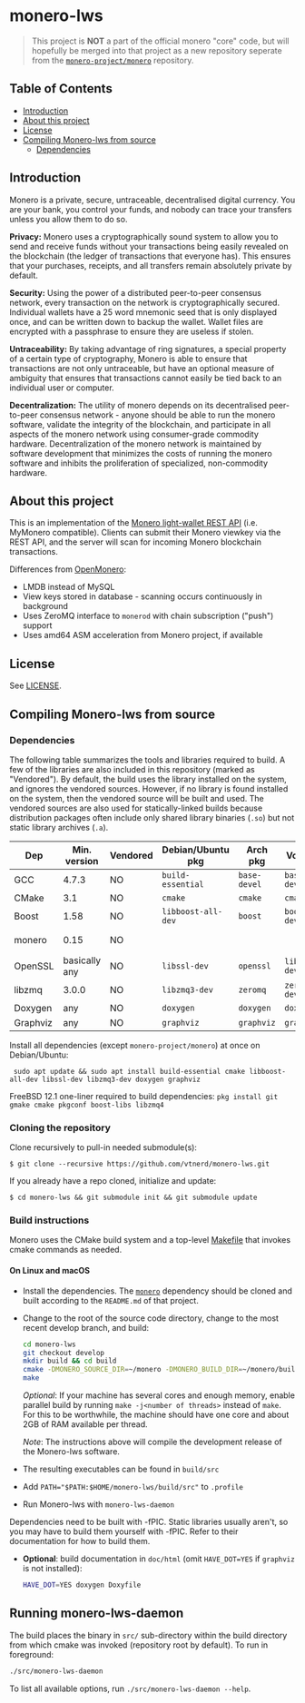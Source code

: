 # monero-lws

> This project is **NOT** a part of the official monero "core" code, but will
> hopefully be merged into that project as a new repository seperate from the
> [`monero-project/monero`](https://github.com/monero-project/monero)
> repository.

## Table of Contents

  - [Introduction](#introduction)
  - [About this project](#about-this-project)
  - [License](#license)
  - [Compiling Monero-lws from source](#compiling-monero-lws-from-source)
    - [Dependencies](#dependencies)


## Introduction

Monero is a private, secure, untraceable, decentralised digital currency. You are your bank, you control your funds, and nobody can trace your transfers unless you allow them to do so.

**Privacy:** Monero uses a cryptographically sound system to allow you to send and receive funds without your transactions being easily revealed on the blockchain (the ledger of transactions that everyone has). This ensures that your purchases, receipts, and all transfers remain absolutely private by default.

**Security:** Using the power of a distributed peer-to-peer consensus network, every transaction on the network is cryptographically secured. Individual wallets have a 25 word mnemonic seed that is only displayed once, and can be written down to backup the wallet. Wallet files are encrypted with a passphrase to ensure they are useless if stolen.

**Untraceability:** By taking advantage of ring signatures, a special property of a certain type of cryptography, Monero is able to ensure that transactions are not only untraceable, but have an optional measure of ambiguity that ensures that transactions cannot easily be tied back to an individual user or computer.

**Decentralization:** The utility of monero depends on its decentralised peer-to-peer consensus network - anyone should be able to run the monero software, validate the integrity of the blockchain, and participate in all aspects of the monero network using consumer-grade commodity hardware. Decentralization of the monero network is maintained by software development that minimizes the costs of running the monero software and inhibits the proliferation of specialized, non-commodity hardware.


## About this project

This is an implementation of the [Monero light-wallet REST API](https://github.com/monero-project/meta/blob/master/api/lightwallet_rest.md)
(i.e. MyMonero compatible). Clients can submit their Monero viewkey via the REST
API, and the server will scan for incoming Monero blockchain transactions.

Differences from [OpenMonero](https://github.com/moneroexamples/openmonero):
  - LMDB instead of MySQL
  - View keys stored in database - scanning occurs continuously in background
  - Uses ZeroMQ interface to `monerod` with chain subscription ("push") support
  - Uses amd64 ASM acceleration from Monero project, if available


## License

See [LICENSE](LICENSE).


## Compiling Monero-lws from source

### Dependencies

The following table summarizes the tools and libraries required to build. A
few of the libraries are also included in this repository (marked as
"Vendored"). By default, the build uses the library installed on the system,
and ignores the vendored sources. However, if no library is found installed on
the system, then the vendored source will be built and used. The vendored
sources are also used for statically-linked builds because distribution
packages often include only shared library binaries (`.so`) but not static
library archives (`.a`).

| Dep          | Min. version  | Vendored | Debian/Ubuntu pkg    | Arch pkg     | Void pkg           | Fedora pkg          | Optional | Purpose         |
| ------------ | ------------- | -------- | -------------------- | ------------ | ------------------ | ------------------- | -------- | --------------- |
| GCC          | 4.7.3         | NO       | `build-essential`    | `base-devel` | `base-devel`       | `gcc`               | NO       |                 |
| CMake        | 3.1           | NO       | `cmake`              | `cmake`      | `cmake`            | `cmake`             | NO       |                 |
| Boost        | 1.58          | NO       | `libboost-all-dev`   | `boost`      | `boost-devel`      | `boost-devel`       | NO       | C++ libraries   |
| monero       | 0.15          | NO       |                      |              |                    |                     | NO       | Monero libraries|
| OpenSSL      | basically any | NO       | `libssl-dev`         | `openssl`    | `libressl-devel`   | `openssl-devel`     | NO       | sha256 sum      |
| libzmq       | 3.0.0         | NO       | `libzmq3-dev`        | `zeromq`     | `zeromq-devel`     | `zeromq-devel`      | NO       | ZeroMQ library  |
| Doxygen      | any           | NO       | `doxygen`            | `doxygen`    | `doxygen`          | `doxygen`           | YES      | Documentation   |
| Graphviz     | any           | NO       | `graphviz`           | `graphviz`   | `graphviz`         | `graphviz`          | YES      | Documentation   |

Install all dependencies (except `monero-project/monero`) at once on Debian/Ubuntu:

``` sudo apt update && sudo apt install build-essential cmake libboost-all-dev libssl-dev libzmq3-dev doxygen graphviz```

FreeBSD 12.1 one-liner required to build dependencies:
```pkg install git gmake cmake pkgconf boost-libs libzmq4```

### Cloning the repository

Clone recursively to pull-in needed submodule(s):

`$ git clone --recursive https://github.com/vtnerd/monero-lws.git`

If you already have a repo cloned, initialize and update:

`$ cd monero-lws && git submodule init && git submodule update`

### Build instructions

Monero uses the CMake build system and a top-level [Makefile](Makefile) that
invokes cmake commands as needed.

#### On Linux and macOS

* Install the dependencies. The [`monero`](https://github.com/monero-project/monero)
  dependency should be cloned and built according to the `README.md` of that
  project.
* Change to the root of the source code directory, change to the most recent develop branch, and build:

    ```bash
    cd monero-lws
    git checkout develop
    mkdir build && cd build
    cmake -DMONERO_SOURCE_DIR=~/monero -DMONERO_BUILD_DIR=~/monero/build ..
    make
    ```

    *Optional*: If your machine has several cores and enough memory, enable
    parallel build by running `make -j<number of threads>` instead of `make`. For
    this to be worthwhile, the machine should have one core and about 2GB of RAM
    available per thread.

    *Note*: The instructions above will compile the development release of the
    Monero-lws software.

* The resulting executables can be found in `build/src`

* Add `PATH="$PATH:$HOME/monero-lws/build/src"` to `.profile`

* Run Monero-lws with `monero-lws-daemon`

Dependencies need to be built with -fPIC. Static libraries usually aren't, so you may have to build them yourself with -fPIC. Refer to their documentation for how to build them.

* **Optional**: build documentation in `doc/html` (omit `HAVE_DOT=YES` if `graphviz` is not installed):

    ```bash
    HAVE_DOT=YES doxygen Doxyfile
    ```

## Running monero-lws-daemon

The build places the binary in `src/` sub-directory within the build directory
from which cmake was invoked (repository root by default). To run in
foreground:

```bash
./src/monero-lws-daemon
```

To list all available options, run `./src/monero-lws-daemon --help`.
